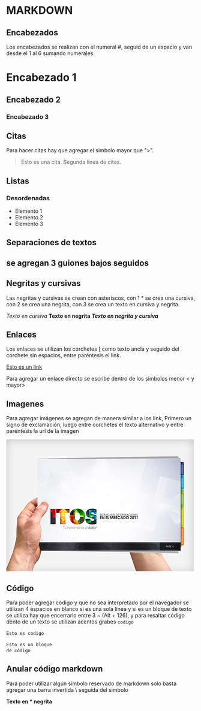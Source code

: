 # MARKDOWN

## Encabezados
Los encabezados se realizan con el numeral #, seguid de un espacio y van desde el 1 al 6 sumando numerales.
# Encabezado 1
## Encabezado 2
### Encabezado 3

## Citas
Para hacer citas hay que agregar el simbolo mayor que ">".
> Esto es una cita.
> Segunda línea de citas.

## Listas
### Desordenadas
- Elemento 1
- Elemento 2
- Elemento 3

## Separaciones de textos
se agregan 3 guiones bajos seguidos
---

## Negritas y cursivas
Las negritas y cursivas se crean con asteriscos, con 1 * se crea una cursiva, con 2 se crea una negrita, con 3 se crea un texto en cursiva y negrita.

*Texto en cursiva*
**Texto en negrita**
***Texto en negrita y cursiva***

## Enlaces
Los enlaces se utilizan los corchetes [ como texto ancla y seguido del corchete sin espacios, entre paréntesis el link.

[Esto es un link](https://www.atrezzo.com.ar)

Para agregar un enlace directo se escribe dentro de los simbolos menor < y mayor>

## Imagenes
Para agregar imágenes se agregan de manera similar a los link, Primero un signo de exclamación, luego entre corchetes el texto alternativo y entre paréntesis la url de la imagen

![Imagen de Prueba](img/imagen.jpg)

## Código
Para poder agregar código y que no sea interpretado por el navegador se utilizan 4 espacios en blanco si es una sola línea y si es un bloque de texto se utiliza hay que encerrarlo entre 3 ~ (Alt + 126), y para resaltar código dento de un texto se utilizan acentos grabes `codigo` 

    Esto es codigo

~~~
Esto es un bloque
de código
~~~

## Anular código markdown
Para poder utilizar algún símbolo reservado de markdown solo basta agregar una barra invertida \ seguida del simbolo

**Texto en \* negrita**
